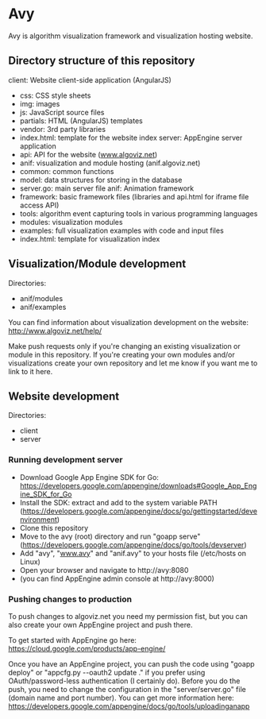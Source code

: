 # Avy

Avy is algorithm visualization framework and visualization hosting website.

## Directory structure of this repository

client: Website client-side application (AngularJS)
 - css: CSS style sheets
 - img: images
 - js: JavaScript source files
 - partials: HTML (AngularJS) templates
 - vendor: 3rd party libraries
 - index.html: template for the website index
server: AppEngine server application
 - api: API for the website (www.algoviz.net)
 - anif: visualization and module hosting (anif.algoviz.net)
 - common: common functions
 - model: data structures for storing in the database
 - server.go: main server file
anif: Animation framework
 - framework: basic framework files (libraries and api.html for iframe file access API)
 - tools: algorithm event capturing tools in various programming languages
 - modules: visualization modules
 - examples: full visualization examples with code and input files
 - index.html: template for visualization index

## Visualization/Module development

Directories:
 - anif/modules
 - anif/examples

You can find information about visualization development on the website: http://www.algoviz.net/help/

Make push requests only if you're changing an existing visualization or module in this repository. If you're creating your own modules and/or visualizations create your own repository and let me know if you want me to link to it here.

## Website development

Directories:
 - client
 - server

### Running development server

 - Download Google App Engine SDK for Go: https://developers.google.com/appengine/downloads#Google_App_Engine_SDK_for_Go
 - Install the SDK: extract and add to the system variable PATH (https://developers.google.com/appengine/docs/go/gettingstarted/devenvironment)
 - Clone this repository
 - Move to the avy (root) directory and run "goapp serve" (https://developers.google.com/appengine/docs/go/tools/devserver)
 - Add "avy", "www.avy" and "anif.avy" to your hosts file (/etc/hosts on Linux)
 - Open your browser and navigate to http://avy:8080
 - (you can find AppEngine admin console at http://avy:8000)

### Pushing changes to production

To push changes to algoviz.net you need my permission fist, but you can also create your own AppEngine project and push there.

To get started with AppEngine go here: https://cloud.google.com/products/app-engine/

Once you have an AppEngine project, you can push the code using "goapp deploy" or "appcfg.py --oauth2 update ." if you prefer using OAuth/password-less authentication (I certainly do). Before you do the push, you need to change the configuration in the "server/server.go" file (domain name and port number).
You can get more information here: https://developers.google.com/appengine/docs/go/tools/uploadinganapp